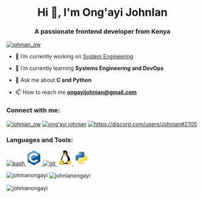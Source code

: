 <h1 align="center">Hi 👋, I'm Ong'ayi JohnIan</h1>
<h3 align="center">A passionate frontend developer from Kenya</h3>

<p align="left"> <a href="https://twitter.com/johnian_ow" target="blank"><img src="https://img.shields.io/twitter/follow/johnian_ow?logo=twitter&style=for-the-badge" alt="johnian_ow" /></a> </p>

- 🔭 I’m currently working on [System Engineering](https://github.com/JohnIanOngayi/alx-system_engineering-devops)

- 🌱 I’m currently learning **Systems Engineering and DevOps**

- 💬 Ask me about **C and Python**

- 📫 How to reach me **ongayijohnian@gmail.com**

<h3 align="left">Connect with me:</h3>
<p align="left">
<a href="https://twitter.com/johnian_ow" target="blank"><img align="center" src="https://raw.githubusercontent.com/rahuldkjain/github-profile-readme-generator/master/src/images/icons/Social/twitter.svg" alt="johnian_ow" height="30" width="40" /></a>
<a href="https://linkedin.com/in/ong'ayi johnian" target="blank"><img align="center" src="https://raw.githubusercontent.com/rahuldkjain/github-profile-readme-generator/master/src/images/icons/Social/linked-in-alt.svg" alt="ong'ayi johnian" height="30" width="40" /></a>
<a href="https://discord.gg/https://discord.com/users/JohnIan#2705" target="blank"><img align="center" src="https://raw.githubusercontent.com/rahuldkjain/github-profile-readme-generator/master/src/images/icons/Social/discord.svg" alt="https://discord.com/users/JohnIan#2705" height="30" width="40" /></a>
</p>

<h3 align="left">Languages and Tools:</h3>
<p align="left"> <a href="https://www.gnu.org/software/bash/" target="_blank" rel="noreferrer"> <img src="https://www.vectorlogo.zone/logos/gnu_bash/gnu_bash-icon.svg" alt="bash" width="40" height="40"/> </a> <a href="https://www.cprogramming.com/" target="_blank" rel="noreferrer"> <img src="https://raw.githubusercontent.com/devicons/devicon/master/icons/c/c-original.svg" alt="c" width="40" height="40"/> </a> <a href="https://git-scm.com/" target="_blank" rel="noreferrer"> <img src="https://www.vectorlogo.zone/logos/git-scm/git-scm-icon.svg" alt="git" width="40" height="40"/> </a> <a href="https://www.linux.org/" target="_blank" rel="noreferrer"> <img src="https://raw.githubusercontent.com/devicons/devicon/master/icons/linux/linux-original.svg" alt="linux" width="40" height="40"/> </a> <a href="https://www.python.org" target="_blank" rel="noreferrer"> <img src="https://raw.githubusercontent.com/devicons/devicon/master/icons/python/python-original.svg" alt="python" width="40" height="40"/> </a> </p>

<p><img align="left" src="https://github-readme-stats.vercel.app/api/top-langs?username=johnianongayi&show_icons=true&locale=en&layout=compact" alt="johnianongayi" /></p>

<p>&nbsp;<img align="center" src="https://github-readme-stats.vercel.app/api?username=johnianongayi&show_icons=true&locale=en" alt="johnianongayi" /></p>

<p><img align="center" src="https://github-readme-streak-stats.herokuapp.com/?user=johnianongayi&" alt="johnianongayi" /></p>
